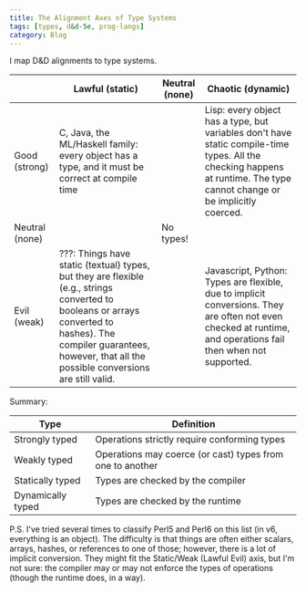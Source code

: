 ```yaml
---
title: The Alignment Axes of Type Systems
tags: [types, d&d-5e, prog-langs]
category: Blog
---
```


I map D&D alignments to type systems.

| | Lawful (static) | Neutral (none) | Chaotic (dynamic) |
|-|-----------------|----------------|-------------------|
| Good (strong) | C, Java, the ML/Haskell family: every object has a type, and it must be correct at compile time | | Lisp: every object has a type, but variables don't have static compile-time types. All the checking happens at runtime. The type cannot change or be implicitly coerced. |
| Neutral (none) | | No types! | |
| Evil (weak) | ???: Things have static (textual) types, but they are flexible (e.g., strings converted to booleans or arrays converted to hashes). The compiler guarantees, however, that all the possible conversions are still valid. | | Javascript, Python:  Types are flexible, due to implicit conversions. They are often not even checked at runtime, and operations fail then when not supported. |

Summary:

| Type | Definition |
|------|------------|
| Strongly typed | Operations strictly require conforming types |
| Weakly typed | Operations may coerce (or cast) types from one to another |
| Statically typed | Types are checked by the compiler |
| Dynamically typed | Types are checked by the runtime |

P.S. I've tried several times to classify Perl5 and Perl6 on this list (in v6,
everything is an object). The difficulty is that things are often either
scalars, arrays, hashes, or references to one of those; however, there is a lot
of implicit conversion. They might fit the Static/Weak (Lawful Evil) axis, but
I'm not sure: the compiler may or may not enforce the types of operations
(though the runtime does, in a way).
